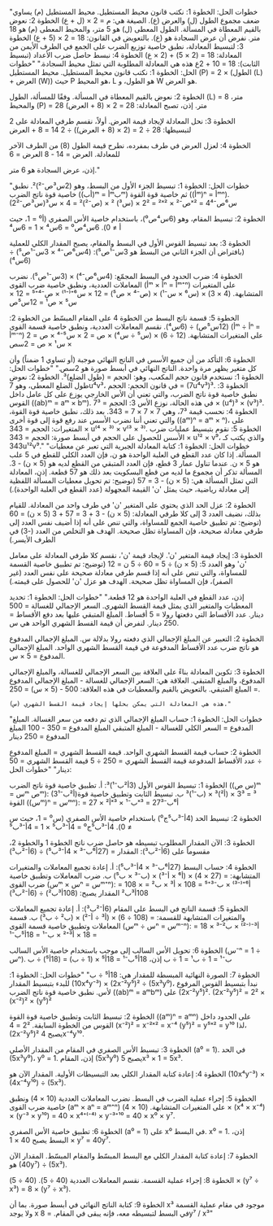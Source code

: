 "خطوات الحل:
الخطوة 1: نكتب قانون محيط المستطيل. محيط المستطيل (م) يساوي ضعف مجموع الطول (ل) والعرض (ع).
   الصيغة هي: م = 2 × (ل + ع)
الخطوة 2: نعوض بالقيم المعطاة في المسألة. الطول المعطى (ل) هو 5 متر، والمحيط المعطى (م) هو 18 متر. نفرض أن عرض السجادة هو (ع).
   بالتعويض في القانون:
   18 = 2 × (5 + ع)
الخطوة 3: لتبسيط المعادلة، نطبق خاصية توزيع الضرب على الجمع في الطرف الأيمن من المعادلة:
   18 = (2 × 5) + (2 × ع)
الخطوة 4: نبسط حاصل ضرب الأعداد (تبسيط الثابت):
   18 = 10 + 2ع
   هذه هي المعادلة المطلوبة التي تمثل محيط السجادة."
"خطوات الحل:
الخطوة 1: نكتب قانون محيط المستطيل.
محيط المستطيل (P) = 2 × (الطول (L) + العرض (W))
حيث P هو المحيط، L هو الطول، و W هو العرض.

الخطوة 2: نعوض بالقيم المعطاة في المسألة.
وفقًا للمسألة، الطول (L) = 8 متر، والمحيط (P) = 28 متر.
إذن، تصبح المعادلة:
28 = 2 × (8 + العرض)

الخطوة 3: نحل المعادلة لإيجاد قيمة العرض.
أولاً، نقسم طرفي المعادلة على 2 لتبسيطها:
28 ÷ 2 = (2 × (8 + العرض)) ÷ 2
14 = 8 + العرض

الخطوة 4: لعزل العرض في طرف بمفرده، نطرح قيمة الطول (8) من الطرف الآخر للمعادلة.
العرض = 14 - 8
العرض = 6

إذن، عرض السجادة هو 6 متر."

"خطوات الحل:
الخطوة 1: تبسيط الجزء الأول من البسط، وهو (2س³ص⁻²)². نطبق خاصية قوة ناتج الضرب ((أب)ᵐ = أᵐبᵐ) ثم خاصية قوة القوة ((أᵐ)ⁿ = أᵐⁿ).
   (2س³ص⁻²)² = 2² × (س³) ² × (ص⁻²)²
              = 4 × س³ˣ² × ص⁻²ˣ²
              = 4س⁶ص⁻⁴

الخطوة 2: تبسيط المقام، وهو (6س⁴ص⁰)، باستخدام خاصية الأس الصفري (أ⁰ = 1، حيث أ ≠ 0).
   6س⁴ص⁰ = 6س⁴ × 1
           = 6س⁴

الخطوة 3: بعد تبسيط القوس الأول في البسط والمقام، يصبح المقدار الكلي للعملية (بافتراض أن الجزء الثاني من البسط هو 3س⁻¹ص⁵):
   (4س⁶ص⁻⁴ × 3س⁻¹ص⁵) ÷ (6س⁴)

الخطوة 4: ضرب الحدود في البسط المجمّع: (4س⁶ص⁻⁴) × (3س⁻¹ص⁵). نضرب المعاملات العددية، ونطبق خاصية ضرب القوى (أᵐ × أⁿ = أᵐ⁺ⁿ) على المتغيرات المتشابهة.
   (4 × 3) × (س⁶ × س⁻¹) × (ص⁻⁴ × ص⁵)
   = 12 × س⁶⁺⁽⁻¹⁾ × ص⁻⁴⁺⁵
   = 12 × س⁵ × ص¹
   = 12س⁵ص

الخطوة 5: قسمة ناتج البسط من الخطوة 4 على المقام المبسّط من الخطوة 2: (12س⁵ص) ÷ (6س⁴). نقسم المعاملات العددية، ونطبق خاصية قسمة القوى (أᵐ ÷ أⁿ = أᵐ⁻ⁿ) على المتغيرات المتشابهة.
   (12 ÷ 6) × (س⁵ ÷ س⁴) × ص
   = 2 × س⁵⁻⁴ × ص
   = 2 × س¹ × ص
   = 2سص

الخطوة 6: التأكد من أن جميع الأسس في الناتج النهائي موجبة (أو تساوي 1 ضمناً) وأن كل متغير يظهر مرة واحدة.
   الناتج النهائي في أبسط صورة هو 2سص."
"خطوات الحل:
الخطوة 1: نستخدم قانون حجم المكعب، وهو: الحجم = (طول الضلع)³.
الخطوة 2: نعوض طول الضلع المعطى، وهو 7u⁴v³، في قانون الحجم: الحجم = (7u⁴v³)³.
الخطوة 3: نطبق خاصية قوة ناتج الضرب، والتي تعني أن الأس الخارجي يوزع على كل عامل داخل القوس ((ab)ᵐ = aᵐ × bᵐ). في هذه الحالة، نوزع الأس 3: الحجم = 7³ × (u⁴)³ × (v³)³.
الخطوة 4: نحسب قيمة 7³، وهي 7 × 7 × 7 = 343. بعد ذلك، نطبق خاصية قوة القوة، والتي تعني أننا نضرب الأسس عند رفع قوة إلى قوة أخرى ((aᵐ)ⁿ = aᵐ × ⁿ)، على المتغيرات: الحجم = 343 × u⁽⁴ × ³⁾ × v⁽³ × ³⁾.
الخطوة 5: نقوم بتبسيط عمليات ضرب الأسس للحصول على الحجم في أبسط صورة: الحجم = 343 × u¹² × v⁹، والذي يكتب كـ 343u¹²v⁹."
"خطوات الحل:
الخطوة 1: كتابة المعادلة الجبرية التي تعبر عن معطيات المسألة.
إذا كان عدد القطع في العلبة الواحدة هو ن، فإن العدد الكلي للقطع في 5 علب هو 5 × ن.
عندما تناول عمار 3 قطع، فإن العدد المتبقي من القطع لديه هو (5 × ن) - 3.
المسألة تذكر أن مجموع ما لديه من قطع البسكويت بعد ذلك هو 57 قطعة.
إذن، المعادلة التي تمثل المسألة هي:
(5 × ن) - 3 = 57
(توضيح: تم تحويل معطيات المسألة اللفظية إلى معادلة رياضية، حيث يمثل 'ن' القيمة المجهولة (عدد القطع في العلبة الواحدة).)

الخطوة 2: عزل الحد الذي يحتوي على المتغير 'ن' في طرف واحد من المعادلة.
للقيام بذلك، نضيف العدد 3 إلى كلا طرفي المعادلة:
(5 × ن) - 3 + 3 = 57 + 3
(5 × ن) = 60
(توضيح: تم تطبيق خاصية الجمع للمساواة، والتي تنص على أنه إذا أضيف نفس العدد إلى طرفي معادلة صحيحة، فإن المساواة تظل صحيحة. الهدف هو التخلص من العدد (-3) في الطرف الأيسر.)

الخطوة 3: إيجاد قيمة المتغير 'ن'.
لإيجاد قيمة 'ن'، نقسم كلا طرفي المعادلة على معامل 'ن' وهو العدد 5:
(5 × ن) ÷ 5 = 60 ÷ 5
ن = 12
(توضيح: تم تطبيق خاصية القسمة للمساواة، والتي تنص على أنه إذا قسم طرفي معادلة صحيحة على نفس العدد (غير الصفر)، فإن المساواة تظل صحيحة. الهدف هو عزل 'ن' للحصول على قيمته.)

إذن، عدد القطع في العلبة الواحدة هو 12 قطعة."
"خطوات الحل:
الخطوة 1: تحديد المعطيات والمتغير الذي يمثل قيمة القسط الشهري.
    السعر الإجمالي للغسالة = 500 دينار.
    عدد الأقساط التي دفعتها رولا = 5 أقساط.
    المبلغ المتبقي عليها بعد دفع الأقساط = 250 دينار.
    لنفرض أن قيمة القسط الشهري الواحد هي س.

الخطوة 2: التعبير عن المبلغ الإجمالي الذي دفعته رولا بدلالة س.
    المبلغ الإجمالي المدفوع هو ناتج ضرب عدد الأقساط المدفوعة في قيمة القسط الشهري الواحد.
    المبلغ الإجمالي المدفوع = 5 × س.

الخطوة 3: تكوين المعادلة بناءً على العلاقة بين السعر الإجمالي للغسالة، والمبلغ الإجمالي المدفوع، والمبلغ المتبقي.
    العلاقة هي: السعر الإجمالي للغسالة - المبلغ الإجمالي المدفوع = المبلغ المتبقي.
    بالتعويض بالقيم والمعطيات في هذه العلاقة:
    500 - (5 × س) = 250.

    هذه هي المعادلة التي يمكن بحلها إيجاد قيمة القسط الشهري (س)."
"خطوات الحل:
الخطوة 1: حساب المبلغ الإجمالي الذي تم دفعه من سعر الغسالة.
المبلغ المدفوع = السعر الكلي للغسالة - المبلغ المتبقي
المبلغ المدفوع = 350 - 100
المبلغ المدفوع = 250 دينار

الخطوة 2: حساب قيمة القسط الشهري الواحد.
قيمة القسط الشهري = المبلغ المدفوع ÷ عدد الأقساط المدفوعة
قيمة القسط الشهري = 250 ÷ 5
قيمة القسط الشهري = 50 دينار"
"خطوات الحل:

الخطوة 1: تبسيط القوس الأول (3أ²ب⁻¹)³:
   أ. تطبيق خاصية قوة ناتج الضرب ((س ص)ᵐ = سᵐ صᵐ):
      (3أ²ب⁻¹)³ = 3³ × (أ²)³ × (ب⁻¹)³
   ب. تبسيط الثابت وتطبيق خاصية قوة القوة ((سᵐ)ⁿ = سᵐⁿ):
      = 27 × أ²ˣ³ × ب⁻¹ˣ³
      = 27أ⁶ب⁻³

الخطوة 2: تبسيط الحد (4أ⁻³ب⁵ج⁰) باستخدام خاصية الأس الصفري (س⁰ = 1، حيث س ≠ 0).
   4أ⁻³ب⁵ج⁰ = 4أ⁻³ب⁵ × 1
             = 4أ⁻³ب⁵

الخطوة 3: الآن المقدار المطلوب تبسيطه هو حاصل ضرب ناتج الخطوة 1 والخطوة 2، مقسوماً على (6أ⁻²ب³):
   المقدار = (27أ⁶ب⁻³ × 4أ⁻³ب⁵) ÷ (6أ⁻²ب³)

الخطوة 4: حساب البسط (27أ⁶ب⁻³ × 4أ⁻³ب⁵):
   أ. إعادة تجميع المعاملات والمتغيرات المتشابهة:
      = (27 × 4) × (أ⁶ × أ⁻³) × (ب⁻³ × ب⁵)
   ب. ضرب المعاملات وتطبيق خاصية ضرب القوى (سᵐ × سⁿ = سᵐ⁺ⁿ):
      = 108 × أ⁶⁺⁽⁻³⁾ × ب⁻³⁺⁵
      = 108 × أ³ × ب²
      = 108أ³ب²
   المقدار يصبح: (108أ³ب²) ÷ (6أ⁻²ب³)

الخطوة 5: قسمة الناتج في البسط على المقام (6أ⁻²ب³):
   أ. إعادة تجميع المعاملات والمتغيرات المتشابهة للقسمة:
      = (108 ÷ 6) × (أ³ ÷ أ⁻²) × (ب² ÷ ب³)
   ب. قسمة المعاملات وتطبيق خاصية قسمة القوى (سᵐ ÷ سⁿ = سᵐ⁻ⁿ):
      = 18 × أ³⁻⁽⁻²⁾ × ب²⁻³
      = 18 × أ³⁺² × ب⁻¹
      = 18أ⁵ب⁻¹

الخطوة 6: تحويل الأس السالب إلى موجب باستخدام خاصية الأس السالب (س⁻ⁿ = 1 ÷ سⁿ).
   ب⁻¹ = 1 ÷ ب¹ = 1 ÷ ب
   إذن، 18أ⁵ب⁻¹ = 18أ⁵ × (1 ÷ ب)
                 = (18أ⁵) ÷ ب

الخطوة 7: الصورة النهائية المبسطة للمقدار هي:
   18أ⁵ ÷ ب"
"خطوات الحل:
الخطوة 1: للبدء بتبسيط المقدار (10x⁴y⁻³) × (2x⁻²y⁵)² ÷ (5x³y⁰)، نبدأ بتبسيط القوس المرفوع لأس. نطبق خاصية قوة ناتج الضرب ((ab)ᵐ = aᵐbᵐ) على (2x⁻²y⁵)².
   (2x⁻²y⁵)² = 2² × (x⁻²)² × (y⁵)²

الخطوة 2: تبسيط الثابت وتطبيق خاصية قوة القوة ((aᵐ)ⁿ = aᵐⁿ) على الحدود داخل القوس من الخطوة السابقة.
   2² = 4
   (x⁻²)² = x⁻²ˣ² = x⁻⁴
   (y⁵)² = y⁵ˣ² = y¹⁰
   لذا، (2x⁻²y⁵)² يصبح 4x⁻⁴y¹⁰.

الخطوة 3: تبسيط الأس الصفري في المقام من المقدار الأصلي (a⁰ = 1).
   في الحد (5x³y⁰)، y⁰ = 1.
   إذن، المقام (5x³y⁰) يصبح 5x³ × 1 = 5x³.

الخطوة 4: إعادة كتابة المقدار الكلي بعد التبسيطات الأولية.
   المقدار الآن هو (10x⁴y⁻³) × (4x⁻⁴y¹⁰) ÷ (5x³).

الخطوة 5: إجراء عملية الضرب في البسط. نضرب المعاملات العددية (10 × 4) ونطبق خاصية ضرب القوى (aᵐ × aⁿ = aᵐ⁺ⁿ) على المتغيرات المتشابهة.
   (10 × 4) × (x⁴ × x⁻⁴) × (y⁻³ × y¹⁰)
   = 40 × x⁴⁺⁽⁻⁴⁾ × y⁻³⁺¹⁰
   = 40 × x⁰ × y⁷.

الخطوة 6: تطبيق خاصية الأس الصفري (a⁰ = 1) على x⁰ في البسط.
   x⁰ = 1.
   إذن، البسط يصبح 40 × 1 × y⁷ = 40y⁷.

الخطوة 7: إعادة كتابة المقدار الكلي مع البسط المبسّط والمقام المبسّط.
   المقدار الآن هو (40y⁷) ÷ (5x³).

الخطوة 8: إجراء عملية القسمة. نقسم المعاملات العددية (40 ÷ 5).
   (40 ÷ 5) × (y⁷ ÷ x³)
   = 8 × (y⁷ ÷ x³).

الخطوة 9: كتابة الناتج النهائي في أبسط صورة. بما أن x³ موجود في مقام عملية القسمة ولا يوجد x في البسط لتبسيطه معه، فإنه يبقى في المقام.
   = 8y⁷ / x³"
   

